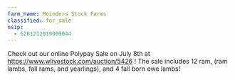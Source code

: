 ```yaml
---
farm_name: Meinders Stock Farms
classified: for_sale
nsip:
  - 6201212019009044
---
```


Check out our online Polypay Sale on July 8th at https://www.wlivestock.com/auction/5426 ! The sale includes 12 ram, (ram lambs, fall rams, and yearlings), and 4 fall born ewe lambs!
